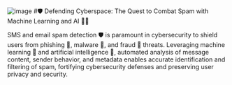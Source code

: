 ![image](https://github.com/Shibli-Nomani/Artificial-Intelligence-for-Cyber-Security/assets/101654553/3ece4c4a-e3b7-48a2-b2eb-6e5d4c4ec2d0)
#🛡️ Defending Cyberspace: The Quest to Combat Spam with Machine Learning and AI 📧💥

SMS and email spam detection 🛡️ is paramount in cybersecurity to shield users from phishing 🎣, malware 🦠, and fraud 💸 threats. Leveraging machine learning 🤖 and artificial intelligence 🧠, automated analysis of message content, sender behavior, and metadata enables accurate identification and filtering of spam, fortifying cybersecurity defenses and preserving user privacy and security.

